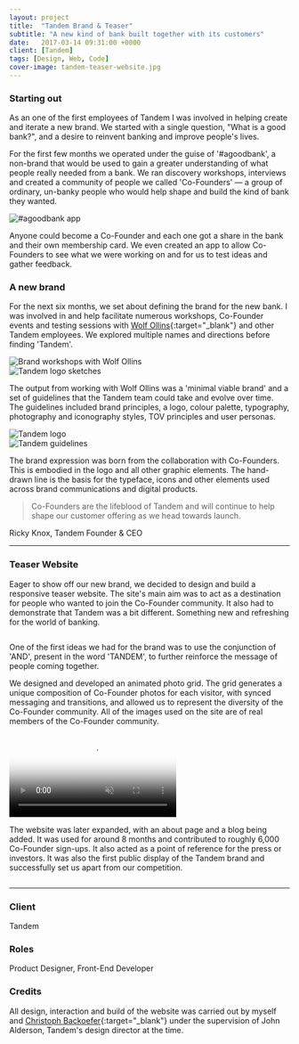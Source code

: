 ```yaml
---
layout: project
title:  "Tandem Brand & Teaser"
subtitle: "A new kind of bank built together with its customers"
date:   2017-03-14 09:31:00 +0000
client: [Tandem]
tags: [Design, Web, Code]
cover-image: tandem-teaser-website.jpg
---
```


### Starting out

As an one of the first employees of Tandem I was involved in helping create and iterate a new brand. We started with a single question, "What is a good bank?", and a desire to reinvent banking and improve people's lives.

For the first few months we operated under the guise of '#agoodbank', a non-brand that would be used to gain a greater understanding of what people really needed from a bank. We ran discovery workshops, interviews and created a community of people we called 'Co-Founders' — a group of ordinary, un-banky people who would help shape and build the kind of bank they wanted.

<div class="img revealBottom"><img src="../assets/img/tdm-teaser-website/tdm-agb-app.jpg" alt="#agoodbank app"></div>

Anyone could become a Co-Founder and each one got a share in the bank and their own membership card. We even created an app to allow Co-Founders to see what we were working on and for us to test ideas and gather feedback.

### A new brand

For the next six months, we set about defining the brand for the new bank. I was involved in and help facilitate numerous workshops, Co-Founder events and testing sessions with [Wolf Ollins](http://www.wolffolins.com/){:target="_blank"} and other Tandem employees. We explored multiple names and directions before finding 'Tandem'.

<div class="img no-mbtm revealBottom"><img src="../assets/img/tdm-teaser-website/tdm-teaser-workshops.jpg" alt="Brand workshops with Wolf Ollins"></div>
<div class="img revealBottom"><img src="../assets/img/tdm-teaser-website/tdm-teaser-logos.jpg" alt="Tandem logo sketches"></div>

The output from working with Wolf Ollins was a 'minimal viable brand' and a set of guidelines that the Tandem team could take and evolve over time. The guidelines included brand principles, a logo, colour palette, typography, photography and iconography styles, TOV principles and user personas.

<div class="img no-mbtm revealBottom"><img src="../assets/img/tdm-teaser-website/tdm-teaser-logo.jpg" alt="Tandem logo"></div>
<div class="img revealBottom"><img src="../assets/img/tdm-teaser-website/tandem-teaser-guidelines.jpg" alt="Tandem guidelines"></div>

The brand expression was born from the collaboration with Co-Founders. This is embodied in the logo and all other graphic elements. The hand-drawn line is the basis for the typeface, icons and other elements used across brand communications and digital products.


> Co-Founders are the lifeblood of Tandem and will continue to help shape our customer offering as we head towards launch.

<p class="p-quote">Ricky Knox, Tandem Founder & CEO</p>

---

### Teaser Website

Eager to show off our new brand, we decided to design and build a responsive teaser website. The site's main aim was to act as a destination for people who wanted to join the Co-Founder community. It also had to demonstrate that Tandem was a bit different. Something new and refreshing for the world of banking.

<div class="img revealBottom"><img src="../assets/img/tdm-teaser-website/tdm-teaser-postits.jpg" alt=""></div>

One of the first ideas we had for the brand was to use the conjunction of 'AND', present in the word 'TANDEM', to further reinforce the message of people coming together.

We designed and developed an animated photo grid. The grid generates a unique composition of Co-Founder photos for each visitor, with synced messaging and transitions, and allowed us to represent the diversity of the Co-Founder community. All of the images used on the site are of real members of the Co-Founder community.

<div class="video-wrapper no-mbtm"><video class="video revealBottom" poster="https://thumbs.gfycat.com/OldCharmingEider-poster.jpg" autoplay="" muted="" loop="" title="">
<source src="https://fat.gfycat.com/ThickOffensiveAltiplanochinchillamouse.webm" type="video/webm">
<source src="https://giant.gfycat.com/ThickOffensiveAltiplanochinchillamouse.mp4" type="video/mp4">
<img title="Sorry, your browser doesn't support HTML5 video." src="https://thumbs.gfycat.com/ThickOffensiveAltiplanochinchillamouse.jpg">
</video></div>
<div class="img revealBottom"><img src="../assets/img/tdm-teaser-website/tdm-teaser-mobile.jpg" alt=""></div>

<!-- <div class="img revealBottom"><img src="../assets/img/tdm-teaser-website/tdm-teaser-desktop.jpg" alt=""></div> -->

The website was later expanded, with an about page and a blog being added. It was used for around 8 months and contributed to roughly 6,000 Co-Founder sign-ups. It also acted as a point of reference for the press or investors. It was also the first public display of the Tandem brand and successfully set us apart from our competition.

<div class="img revealBottom"><img src="../assets/img/tdm-teaser-website/tdm-teaser-blog.jpg" alt=""></div>

<hr>

### Client

Tandem

### Roles

Product Designer, Front-End Developer

### Credits

All design, interaction and build of the website was carried out by myself and [Christoph Backoefer](http://backoefer.com){:target="_blank"} under the supervision of John Alderson, Tandem's design director at the time.